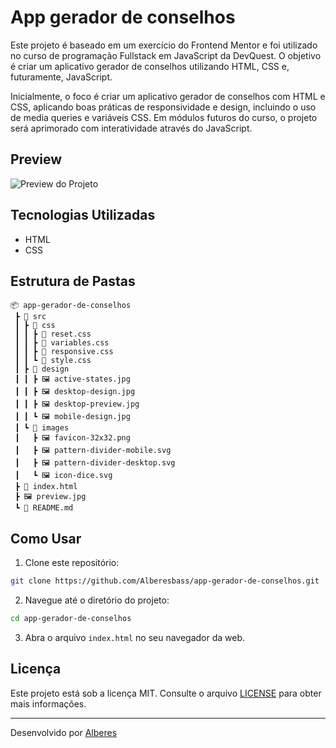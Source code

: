 # App gerador de conselhos
Este projeto é baseado em um exercício do Frontend Mentor e foi utilizado no curso de programação Fullstack em JavaScript da DevQuest. O objetivo é criar um aplicativo gerador de conselhos utilizando HTML, CSS e, futuramente, JavaScript.

Inicialmente, o foco é criar um aplicativo gerador de conselhos com HTML e CSS, aplicando boas práticas de responsividade e design, incluindo o uso de media queries e variáveis CSS. Em módulos futuros do curso, o projeto será aprimorado com interatividade através do JavaScript.

## Preview

![Preview do Projeto](../app-gerador-de-conselhos/preview.gif)

## Tecnologias Utilizadas

- HTML
- CSS

## Estrutura de Pastas

```
📦 app-gerador-de-conselhos
 ┣ 📂 src
 ┃ ┣ 📂 css
 ┃ ┃ ┣ 📜 reset.css
 ┃ ┃ ┣ 📜 variables.css
 ┃ ┃ ┣ 📜 responsive.css
 ┃ ┃ ┗ 📜 style.css
 ┃ ┣ 📂 design 
 ┃ ┃ ┣ 🖼️ active-states.jpg
 ┃ ┃ ┣ 🖼️ desktop-design.jpg
 ┃ ┃ ┣ 🖼️ desktop-preview.jpg
 ┃ ┃ ┗ 🖼️ mobile-design.jpg
 ┃ ┗ 📂 images
 ┃   ┣ 🖼️ favicon-32x32.png
 ┃   ┣ 🖼️ pattern-divider-mobile.svg
 ┃   ┣ 🖼️ pattern-divider-desktop.svg 
 ┃   ┗ 🖼️ icon-dice.svg
 ┣ 📜 index.html
 ┣ 🖼️ preview.jpg
 ┗ 📜 README.md
```

## Como Usar

1. Clone este repositório:

```bash
git clone https://github.com/Alberesbass/app-gerador-de-conselhos.git
```

2. Navegue até o diretório do projeto:

```bash
cd app-gerador-de-conselhos
```

3. Abra o arquivo `index.html` no seu navegador da web.

## Licença

Este projeto está sob a licença MIT. Consulte o arquivo [LICENSE](./LICENSE) para obter mais informações.

---

Desenvolvido por [Alberes](https://github.com/Alberesbass)
